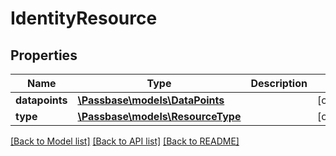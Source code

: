 # IdentityResource

## Properties
Name | Type | Description | Notes
------------ | ------------- | ------------- | -------------
**datapoints** | [**\Passbase\models\DataPoints**](DataPoints.md) |  | [optional] 
**type** | [**\Passbase\models\ResourceType**](ResourceType.md) |  | [optional] 

[[Back to Model list]](../../README.md#documentation-for-models) [[Back to API list]](../../README.md#documentation-for-api-endpoints) [[Back to README]](../../README.md)

